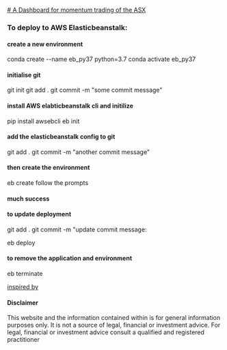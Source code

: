 <!-- readme.md -->

[# A Dashboard for momentum trading of the ASX](http://performance-dash-dev.ap-southeast-2.elasticbeanstalk.com/)

<!-- [APTCapital Performance dash] -->

### To deploy to AWS Elasticbeanstalk:

#### create a new environment
conda create --name eb_py37 python=3.7
conda activate eb_py37

#### initialise git
git init
git add .
git commit -m "some commit message"

#### install AWS elabticbeanstalk cli and initilize
pip install awsebcli
eb init

#### add the elasticbeanstalk config to git
git add .
git commit -m "another commit message"

#### then create the environment
eb create 
follow the prompts

#### much success

#### to update deployment
git add .
git commit -m "update commit message:

eb deploy

#### to remove the application and environment
eb terminate

[inspired by](https://medium.com/@austinlasseter/plotly-dash-and-the-elastic-beanstalk-command-line-89fb6b67bb79)


#### Disclaimer
This website and the information contained within is for general information purposes only. It is not a source of legal, financial or investment advice. For legal, financial or investment advice consult a qualified and registered practitioner
